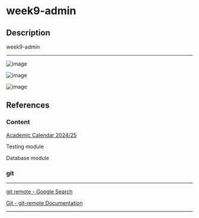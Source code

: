 # week9-admin

## Description

week9-admin

____

![image](https://github.com/user-attachments/assets/166e32d1-62e0-4d2d-8eb7-53f70c3b7a04)

![image](https://github.com/user-attachments/assets/5575e09a-b3ee-4b2d-886f-0daa46fa2fbd)

![image](https://github.com/user-attachments/assets/a382dbf4-d2b5-4555-9758-37738a84e405)

## References

### Content

[Academic Calendar 2024/25](https://www.ul.ie/academic-registry/academic-calendars-past-future/academic-calendar-2024/25)

Testing module

Database module

### git

____

[git remote - Google Search](https://www.google.com/search?q=git+remote&oq=git+remote&gs_lcrp=EgZjaHJvbWUyCQgAEEUYORiABDIHCAEQABiABDIHCAIQABiABDIGCAMQRRhAMgcIBBAAGIAEMgcIBRAAGIAEMgYIBhBFGDwyBggHEEUYQdIBCDM5MDNqMGo3qAIAsAIA&sourceid=chrome&ie=UTF-8)

[Git - git-remote Documentation](https://git-scm.com/docs/git-remote)

____
